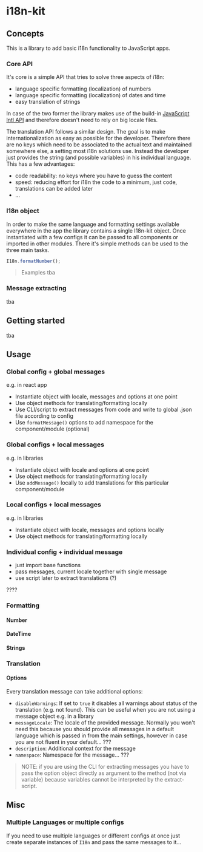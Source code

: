 # i18n-kit

## Concepts

This is a library to add basic i18n functionality to JavaScript apps.

### Core API

It's core is a simple API that tries to solve three aspects of i18n:

* language specific formatting (localization) of numbers
* language specific formatting (localization) of dates and time
* easy translation of strings

In case of the two former the library makes use of the build-in [JavaScript Intl API](link) and
therefore doesn't need to rely on big locale files.

The translation API follows a similar design. The goal is to make internationalization as easy as
possible for the developer. Therefore there are no keys which need to be associated to the actual
text and maintained somewhere else, a setting most i18n solutions use. Instead the developer just
provides the string (and possible variables) in his individual language. This has a few advantages:

* code readability: no keys where you have to guess the content
* speed: reducing effort for i18n the code to a minimum, just code, translations can be added later
* ...

### I18n object

In order to make the same language and formatting settings available everywhere in the app the
library contains a single I18n-kit object. Once instantiated with a few configs it can be passed to
all components or imported in other modules. There it's simple methods can be used to the three main
tasks.

```javascript
I18n.formatNumber();
```

> Examples tba

### Message extracting

tba

## Getting started

tba

## Usage

### Global config + global messages

e.g. in react app

* Instantiate object with locale, messages and options at one point
* Use object methods for translating/formatting locally
* Use CLI/script to extract messages from code and write to global .json file according to config
* Use `formatMessage()` options to add namespace for the component/module (optional)

### Global configs + local messages

e.g. in libraries

* Instantiate object with locale and options at one point
* Use object methods for translating/formatting locally
* Use `addMessage()` locally to add translations for this particular component/module

### Local configs + local messages

e.g. in libraries

* Instantiate object with locale, messages and options locally
* Use object methods for translating/formatting locally

### Individual config + individual message

* just import base functions
* pass messages, current locale together with single message
* use script later to extract translations (?)

????

### Formatting

#### Number

#### DateTime

#### Strings

### Translation

#### Options

Every translation message can take additional options:

* `disableWarnings`: If set to `true` it disables all warnings about status of the translation (e.g.
  not found). This can be useful when you are not using a message object e.g. in a library
* `messageLocale`: The locale of the provided message. Normally you won't need this because you
  should provide all messages in a default language which is passed in from the main settings,
  however in case you are not fluent in your default... ???
* `description`: Additional context for the message
* `namespace`: Namespace for the message... ???

> NOTE: if you are using the CLI for extracting messages you have to pass the option object directly
> as argument to the method (not via variable) because variables cannot be interpreted by the
> extract-script.

## Misc

### Multiple Languages or multiple configs

If you need to use multiple languages or different configs at once just create separate instances of
`I18n` and pass the same messages to it...
